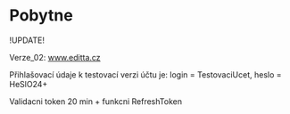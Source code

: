 # Pobytne
!UPDATE!

Verze_02: www.editta.cz

Přihlašovací údaje k testovací verzi účtu je: login = TestovaciUcet, heslo = HeSlO24+ 

Validacni token 20 min + funkcni RefreshToken
